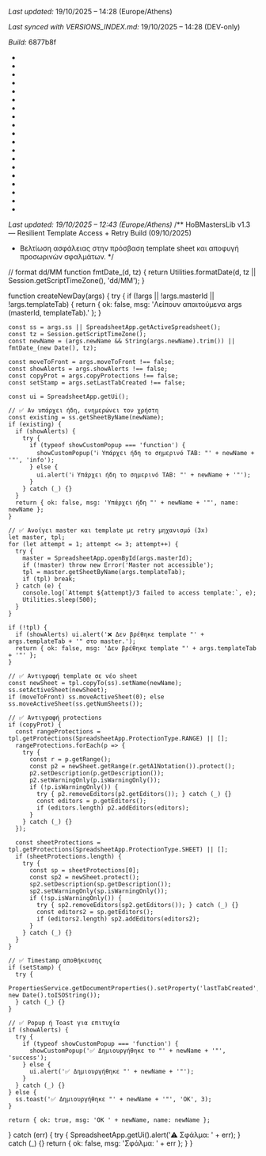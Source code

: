 *Last updated:* 19/10/2025 – 14:28 (Europe/Athens)

*Last synced with VERSIONS_INDEX.md:* 19/10/2025 – 14:28 (DEV-only)

*Build:* 6877b8f



*



*



*



*



*



*



*



*



*



*



*

*
*
*
*
*
*
*
*
*Last updated: 19/10/2025 – 12:43 (Europe/Athens)*
/** HoBMastersLib v1.3 — Resilient Template Access + Retry Build (09/10/2025)
 *  Βελτίωση ασφάλειας στην πρόσβαση template sheet και αποφυγή προσωρινών σφαλμάτων.
 */

// format dd/MM
function fmtDate_(d, tz) {
  return Utilities.formatDate(d, tz || Session.getScriptTimeZone(), 'dd/MM');
}

function createNewDay(args) {
  try {
    if (!args || !args.masterId || !args.templateTab) {
      return { ok: false, msg: 'Λείπουν απαιτούμενα args (masterId, templateTab).' };
    }

    const ss = args.ss || SpreadsheetApp.getActiveSpreadsheet();
    const tz = Session.getScriptTimeZone();
    const newName = (args.newName && String(args.newName).trim()) || fmtDate_(new Date(), tz);

    const moveToFront = args.moveToFront !== false;
    const showAlerts = args.showAlerts !== false;
    const copyProt = args.copyProtections !== false;
    const setStamp = args.setLastTabCreated !== false;

    const ui = SpreadsheetApp.getUi();

    // ✅ Αν υπάρχει ήδη, ενημερώνει τον χρήστη
    const existing = ss.getSheetByName(newName);
    if (existing) {
      if (showAlerts) {
        try {
          if (typeof showCustomPopup === 'function') {
            showCustomPopup('ℹ️ Υπάρχει ήδη το σημερινό TAB: "' + newName + '"', 'info');
          } else {
            ui.alert('ℹ️ Υπάρχει ήδη το σημερινό TAB: "' + newName + '"');
          }
        } catch (_) {}
      }
      return { ok: false, msg: 'Υπάρχει ήδη "' + newName + '"', name: newName };
    }

    // ✅ Ανοίγει master και template με retry μηχανισμό (3x)
    let master, tpl;
    for (let attempt = 1; attempt <= 3; attempt++) {
      try {
        master = SpreadsheetApp.openById(args.masterId);
        if (!master) throw new Error('Master not accessible');
        tpl = master.getSheetByName(args.templateTab);
        if (tpl) break;
      } catch (e) {
        console.log(`Attempt ${attempt}/3 failed to access template:`, e);
        Utilities.sleep(500);
      }
    }

    if (!tpl) {
      if (showAlerts) ui.alert('❌ Δεν βρέθηκε template "' + args.templateTab + '" στο master.');
      return { ok: false, msg: 'Δεν βρέθηκε template "' + args.templateTab + '"' };
    }

    // ✅ Αντιγραφή template σε νέο sheet
    const newSheet = tpl.copyTo(ss).setName(newName);
    ss.setActiveSheet(newSheet);
    if (moveToFront) ss.moveActiveSheet(0); else ss.moveActiveSheet(ss.getNumSheets());

    // ✅ Αντιγραφή protections
    if (copyProt) {
      const rangeProtections = tpl.getProtections(SpreadsheetApp.ProtectionType.RANGE) || [];
      rangeProtections.forEach(p => {
        try {
          const r = p.getRange();
          const p2 = newSheet.getRange(r.getA1Notation()).protect();
          p2.setDescription(p.getDescription());
          p2.setWarningOnly(p.isWarningOnly());
          if (!p.isWarningOnly()) {
            try { p2.removeEditors(p2.getEditors()); } catch (_) {}
            const editors = p.getEditors();
            if (editors.length) p2.addEditors(editors);
          }
        } catch (_) {}
      });

      const sheetProtections = tpl.getProtections(SpreadsheetApp.ProtectionType.SHEET) || [];
      if (sheetProtections.length) {
        try {
          const sp = sheetProtections[0];
          const sp2 = newSheet.protect();
          sp2.setDescription(sp.getDescription());
          sp2.setWarningOnly(sp.isWarningOnly());
          if (!sp.isWarningOnly()) {
            try { sp2.removeEditors(sp2.getEditors()); } catch (_) {}
            const editors2 = sp.getEditors();
            if (editors2.length) sp2.addEditors(editors2);
          }
        } catch (_) {}
      }
    }

    // ✅ Timestamp αποθήκευσης
    if (setStamp) {
      try {
        PropertiesService.getDocumentProperties().setProperty('lastTabCreated', new Date().toISOString());
      } catch (_) {}
    }

    // ✅ Popup ή Toast για επιτυχία
    if (showAlerts) {
      try {
        if (typeof showCustomPopup === 'function') {
          showCustomPopup('✅ Δημιουργήθηκε το "' + newName + '"', 'success');
        } else {
          ui.alert('✅ Δημιουργήθηκε "' + newName + '"');
        }
      } catch (_) {}
    } else {
      ss.toast('✅ Δημιουργήθηκε "' + newName + '"', 'OK', 3);
    }

    return { ok: true, msg: 'OK ' + newName, name: newName };
  } catch (err) {
    try { SpreadsheetApp.getUi().alert('⚠️ Σφάλμα: ' + err); } catch (_) {}
    return { ok: false, msg: 'Σφάλμα: ' + err };
  }
}
